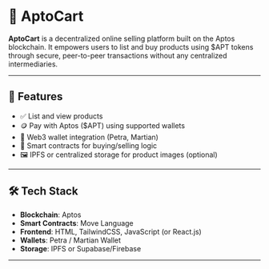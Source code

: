 # 🛒 AptoCart

**AptoCart** is a decentralized online selling platform built on the Aptos blockchain. It empowers users to list and buy products using $APT tokens through secure, peer-to-peer transactions without any centralized intermediaries.

---

## 🚀 Features

- ✅ List and view products
- 🪙 Pay with Aptos ($APT) using supported wallets
- 📲 Web3 wallet integration (Petra, Martian)
- 🔐 Smart contracts for buying/selling logic
- 🖼 IPFS or centralized storage for product images (optional)

---

## 🛠 Tech Stack

- **Blockchain**: Aptos
- **Smart Contracts**: Move Language
- **Frontend**: HTML, TailwindCSS, JavaScript (or React.js)
- **Wallets**: Petra / Martian Wallet
- **Storage**: IPFS or Supabase/Firebase

---


